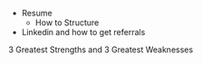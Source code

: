 - Resume
  - How to Structure
- Linkedin and how to get referrals

3 Greatest Strengths and 3 Greatest Weaknesses
